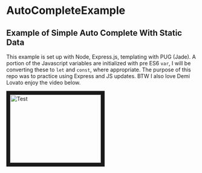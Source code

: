 # AutoCompleteExample
## Example of Simple Auto Complete With Static Data
This example is set up with Node, Express.js, templating with PUG (Jade). A portion of the Javascript variables are initialized with pre ES6 `var`, I will be converting these to `let` and `const`, where appropriate. The purpose of this repo was to practice using Express and JS updates. BTW I also love Demi Lovato enjoy the video below.

<a href="https://www.youtube.com/watch?v=-MsvER1dpjM" target="_blank"><img src="http://img.youtube.com/vi/-MsvER1dpjM/0.jpg"
alt="Test" width="240" height="180" border="10" /></a>


